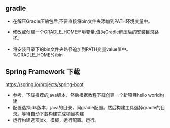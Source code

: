 
## gradle
- 在解压Gradle压缩包后,不要直接将bin文件夹添加到PATH环境变量中。

- 修改或创建一个GRADLE_HOME环境变量,值为Gradle解压后的安装目录路径。

- 将安装目录下的bin文件夹路径追加到PATH变量value值中。%GRADLE_HOME%\bin


## Spring Framework 下载
https://spring.io/projects/spring-boot

- 参考，下载推荐的java版本，然后根据教程下载创建一个新项目hello world构建
- 配置选择jdk版本，java的目录，同gradle配置。然后构建工具选择gradle的目录。等待自动下载构建完成项目构建
- 运行构建选项jdk，模板，运行配置。运行。